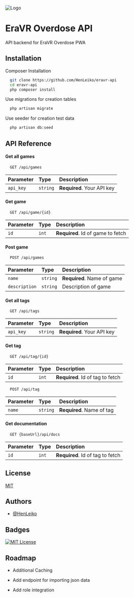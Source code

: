 
![Logo](https://avatars.mds.yandex.net/get-maps-adv-crm/3695124/2a0000018027d6b41794d71670333814a7ee/landing_logo_x3)


# EraVR Overdose API

API backend for EraVR Overdose PWA


## Installation

Composer Installation

```bash
  git clone https://github.com/HenLeiko/eravr-api
  cd eravr-api
  php composer install
```

Use migrations for creation tables

```bash
  php artisan migrate
```

Use seeder for creation test data

```bash
  php artisan db:seed
```

## API Reference

#### Get all games

```http
  GET /api/games
```

| Parameter | Type     | Description                |
| :-------- | :------- | :------------------------- |
| `api_key` | `string` | **Required**. Your API key |

#### Get game

```http
  GET /api/game/{id}
```

| Parameter | Type     | Description                       |
| :-------- | :------- | :-------------------------------- |
| `id`      | `int`    | **Required**. Id of game to fetch |

#### Post game

```http
  POST /api/games
```

| Parameter    | Type     | Description                |
|:-------------|:---------|:---------------------------|
| `name`       | `string` | **Required**. Name of game |
| `description` | `string`  | Description of game        |
 
#### Get all tags

```http
  GET /api/tags
```

| Parameter | Type     | Description                |
| :-------- | :------- | :------------------------- |
| `api_key` | `string` | **Required**. Your API key |

#### Get tag

```http
  GET /api/tag/{id}
```

| Parameter | Type     | Description                       |
| :-------- | :------- | :-------------------------------- |
| `id`      | `int`    | **Required**. Id of tag to fetch |

```http
  POST /api/tag
```

| Parameter | Type     | Description               |
|:----------|:---------|:--------------------------|
| `name`    | `string` | **Required**. Name of tag |


#### Get documentation

```http
  GET {baseUrl}/api/docs
```

| Parameter | Type     | Description                       |
| :-------- | :------- | :-------------------------------- |
| `id`      | `int`    | **Required**. Id of tag to fetch |


## License

[MIT](https://choosealicense.com/licenses/mit/)


## Authors

- [@HenLeiko](https://github.com/HenLeiko)


## Badges

[![MIT License](https://img.shields.io/badge/License-MIT-green.svg)](https://choosealicense.com/licenses/mit/)



## Roadmap

- Additional Caching

- Add endpoint for importing json data

- Add role integration
